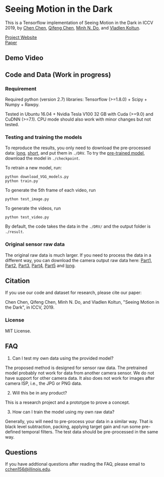 # Seeing Motion in the Dark 

This is a Tensorflow implementation of Seeing Motion in the Dark in ICCV 2019, by [Chen Chen](http://cchen156.web.engr.illinois.edu/), [Qifeng Chen](http://cqf.io/), [Minh N. Do](http://minhdo.ece.illinois.edu), and [Vladlen Koltun](http://vladlen.info/).  

[Project Website](http://cchen156.web.engr.illinois.edu/SMID.html)<br/>
[Paper](http://vladlen.info/papers/DRV.pdf)<br/>


## Demo Video


## Code and Data (Work in progress)

### Requirement
Required python (version 2.7) libraries: Tensorflow (>=1.8.0) + Scipy + Numpy + Rawpy.

Tested in Ubuntu 16.04 + Nvidia Tesla V100 32 GB with Cuda (>=9.0) and CuDNN (>=7.1). CPU mode should also work with minor changes but not tested.

### Testing and training the models

To reproduce the results, you only need to download the pre-processed data: [long](https://storage.googleapis.com/isl-datasets/DRV/long.zip), [short](https://storage.googleapis.com/isl-datasets/DRV/VBM4D_rawRGB.zip), and put them in ```./DRV```. To try the [pre-trained model](https://drive.google.com/drive/folders/1OO97dDJp9GlqijGfcvKpas2PZB0q9o8n?usp=sharing), download the model in ```./checkpoint```.

To retrain a new model, run: 
```
python download_VGG_models.py
python train.py
```

To generate the 5th frame of each video, run 
```
python test_image.py
```

To generate the videos, run 
```
python test_video.py
```

By default, the code takes the data in the ```./DRV/``` and the output folder is ```./result```.


### Original sensor raw data

The original raw data is much larger. If you need to process the data in a different way, you can download the camera output raw data here: [Part1](https://storage.googleapis.com/isl-datasets/DRV/short1.zip), [Part2](https://storage.googleapis.com/isl-datasets/DRV/short2.zip), [Part3](https://storage.googleapis.com/isl-datasets/DRV/short3.zip), [Part4](https://storage.googleapis.com/isl-datasets/DRV/short4.zip), [Part5](https://storage.googleapis.com/isl-datasets/DRV/short5.zip) and [long](https://storage.googleapis.com/isl-datasets/DRV/long.zip).

## Citation
If you use our code and dataset for research, please cite our paper:

Chen Chen, Qifeng Chen, Minh N. Do, and Vladlen Koltun, "Seeing Motion in the Dark", in ICCV, 2019.

### License
MIT License.

## FAQ
1. Can I test my own data using the provided model? 

The proposed method is designed for sensor raw data. The pretrained model probably not work for data from another camera sensor. We do not have support for other camera data. It also does not work for images after camera ISP, i.e., the JPG or PNG data.

2. Will this be in any product?

This is a research project and a prototype to prove a concept. 

3. How can I train the model using my own raw data? 

Generally, you will need to pre-process your data in a similar way. That is black level subtraction, packing, applying target gain and run some pre-defined temporal filters. The test data should be pre-processed in the same way.


## Questions
If you have addtional questions after reading the FAQ, please email to cchen156@illinois.edu.

